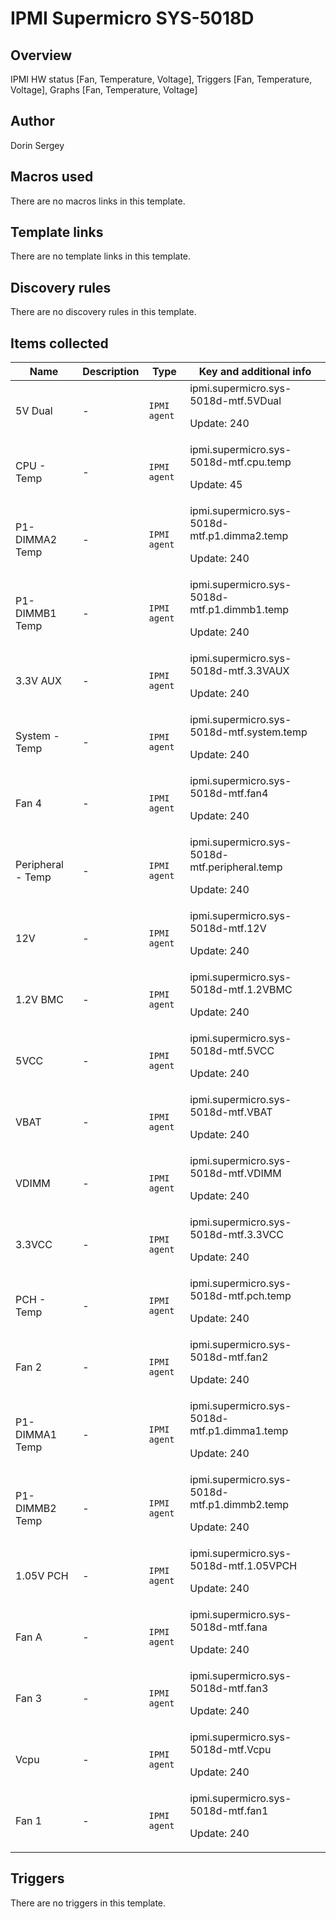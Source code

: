 # IPMI Supermicro SYS-5018D

## Overview

IPMI HW status [Fan, Temperature, Voltage], Triggers [Fan, Temperature, Voltage], Graphs [Fan, Temperature, Voltage]



## Author

Dorin Sergey

## Macros used

There are no macros links in this template.

## Template links

There are no template links in this template.

## Discovery rules

There are no discovery rules in this template.

## Items collected

|Name|Description|Type|Key and additional info|
|----|-----------|----|----|
|5V Dual|<p>-</p>|`IPMI agent`|ipmi.supermicro.sys-5018d-mtf.5VDual<p>Update: 240</p>|
|CPU - Temp|<p>-</p>|`IPMI agent`|ipmi.supermicro.sys-5018d-mtf.cpu.temp<p>Update: 45</p>|
|P1-DIMMA2 Temp|<p>-</p>|`IPMI agent`|ipmi.supermicro.sys-5018d-mtf.p1.dimma2.temp<p>Update: 240</p>|
|P1-DIMMB1 Temp|<p>-</p>|`IPMI agent`|ipmi.supermicro.sys-5018d-mtf.p1.dimmb1.temp<p>Update: 240</p>|
|3.3V AUX|<p>-</p>|`IPMI agent`|ipmi.supermicro.sys-5018d-mtf.3.3VAUX<p>Update: 240</p>|
|System - Temp|<p>-</p>|`IPMI agent`|ipmi.supermicro.sys-5018d-mtf.system.temp<p>Update: 240</p>|
|Fan 4|<p>-</p>|`IPMI agent`|ipmi.supermicro.sys-5018d-mtf.fan4<p>Update: 240</p>|
|Peripheral - Temp|<p>-</p>|`IPMI agent`|ipmi.supermicro.sys-5018d-mtf.peripheral.temp<p>Update: 240</p>|
|12V|<p>-</p>|`IPMI agent`|ipmi.supermicro.sys-5018d-mtf.12V<p>Update: 240</p>|
|1.2V BMC|<p>-</p>|`IPMI agent`|ipmi.supermicro.sys-5018d-mtf.1.2VBMC<p>Update: 240</p>|
|5VCC|<p>-</p>|`IPMI agent`|ipmi.supermicro.sys-5018d-mtf.5VCC<p>Update: 240</p>|
|VBAT|<p>-</p>|`IPMI agent`|ipmi.supermicro.sys-5018d-mtf.VBAT<p>Update: 240</p>|
|VDIMM|<p>-</p>|`IPMI agent`|ipmi.supermicro.sys-5018d-mtf.VDIMM<p>Update: 240</p>|
|3.3VCC|<p>-</p>|`IPMI agent`|ipmi.supermicro.sys-5018d-mtf.3.3VCC<p>Update: 240</p>|
|PCH - Temp|<p>-</p>|`IPMI agent`|ipmi.supermicro.sys-5018d-mtf.pch.temp<p>Update: 240</p>|
|Fan 2|<p>-</p>|`IPMI agent`|ipmi.supermicro.sys-5018d-mtf.fan2<p>Update: 240</p>|
|P1-DIMMA1 Temp|<p>-</p>|`IPMI agent`|ipmi.supermicro.sys-5018d-mtf.p1.dimma1.temp<p>Update: 240</p>|
|P1-DIMMB2 Temp|<p>-</p>|`IPMI agent`|ipmi.supermicro.sys-5018d-mtf.p1.dimmb2.temp<p>Update: 240</p>|
|1.05V PCH|<p>-</p>|`IPMI agent`|ipmi.supermicro.sys-5018d-mtf.1.05VPCH<p>Update: 240</p>|
|Fan A|<p>-</p>|`IPMI agent`|ipmi.supermicro.sys-5018d-mtf.fana<p>Update: 240</p>|
|Fan 3|<p>-</p>|`IPMI agent`|ipmi.supermicro.sys-5018d-mtf.fan3<p>Update: 240</p>|
|Vcpu|<p>-</p>|`IPMI agent`|ipmi.supermicro.sys-5018d-mtf.Vcpu<p>Update: 240</p>|
|Fan 1|<p>-</p>|`IPMI agent`|ipmi.supermicro.sys-5018d-mtf.fan1<p>Update: 240</p>|
## Triggers

There are no triggers in this template.

